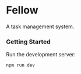# Fellow

A task management system.

### Getting Started

Run the development server:

```bash
npm run dev
```
